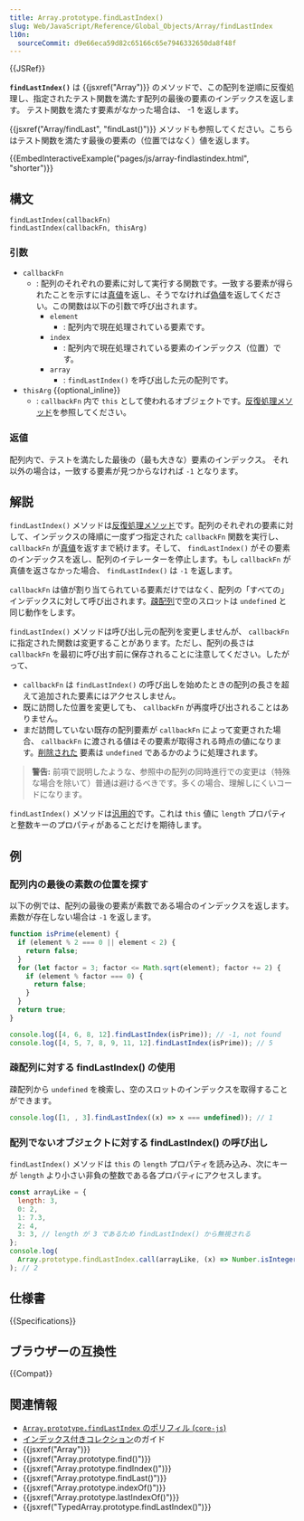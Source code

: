 ```yaml
---
title: Array.prototype.findLastIndex()
slug: Web/JavaScript/Reference/Global_Objects/Array/findLastIndex
l10n:
  sourceCommit: d9e66eca59d82c65166c65e7946332650da8f48f
---
```


{{JSRef}}

**`findLastIndex()`** は {{jsxref("Array")}} のメソッドで、この配列を逆順に反復処理し、指定されたテスト関数を満たす配列の最後の要素のインデックスを返します。
テスト関数を満たす要素がなかった場合は、 -1 を返します。

{{jsxref("Array/findLast", "findLast()")}} メソッドも参照してください。こちらはテスト関数を満たす最後の要素の（位置ではなく）値を返します。

{{EmbedInteractiveExample("pages/js/array-findlastindex.html", "shorter")}}

## 構文

```js-nolint
findLastIndex(callbackFn)
findLastIndex(callbackFn, thisArg)
```

### 引数

- `callbackFn`
  - : 配列のそれぞれの要素に対して実行する関数です。一致する要素が得られたことを示すには[真値](/ja/docs/Glossary/Truthy)を返し、そうでなければ[偽値](/ja/docs/Glossary/Falsy)を返してください。この関数は以下の引数で呼び出されます。
    - `element`
      - : 配列内で現在処理されている要素です。
    - `index`
      - : 配列内で現在処理されている要素のインデックス（位置）です。
    - `array`
      - : `findLastIndex()` を呼び出した元の配列です。
- `thisArg` {{optional_inline}}
  - : `callbackFn` 内で `this` として使われるオブジェクトです。[反復処理メソッド](/ja/docs/Web/JavaScript/Reference/Global_Objects/Array#反復処理メソッド)を参照してください。

### 返値

配列内で、テストを満たした最後の（最も大きな）要素のインデックス。
それ以外の場合は，一致する要素が見つからなければ `-1` となります。

## 解説

`findLastIndex()` メソッドは[反復処理メソッド](/ja/docs/Web/JavaScript/Reference/Global_Objects/Array#反復処理メソッド)です。配列のそれぞれの要素に対して、インデックスの降順に一度ずつ指定された `callbackFn` 関数を実行し、 `callbackFn` が[真値](/ja/docs/Glossary/Truthy)を返すまで続けます。そして、 `findLastIndex()` がその要素のインデックスを返し、配列のイテレーターを停止します。もし `callbackFn` が真値を返さなかった場合、 `findLastIndex()` は `-1` を返します。

`callbackFn` は値が割り当てられている要素だけではなく、配列の「すべての」インデックスに対して呼び出されます。[疎配列](/ja/docs/Web/JavaScript/Guide/Indexed_collections#sparse_arrays)で空のスロットは `undefined` と同じ動作をします。

`findLastIndex()` メソッドは呼び出し元の配列を変更しませんが、 `callbackFn` に指定された関数は変更することがあります。ただし、配列の長さは `callbackFn` を最初に呼び出す前に保存されることに注意してください。したがって、

- `callbackFn` は `findLastIndex()` の呼び出しを始めたときの配列の長さを超えて追加された要素にはアクセスしません。
- 既に訪問した位置を変更しても、 `callbackFn` が再度呼び出されることはありません。
- まだ訪問していない既存の配列要素が `callbackFn` によって変更された場合、 `callbackFn` に渡される値はその要素が取得される時点の値になります。[削除された](/ja/docs/Web/JavaScript/Reference/Operators/delete) 要素は `undefined` であるかのように処理されます。

> **警告:** 前項で説明したような、参照中の配列の同時進行での変更は（特殊な場合を除いて）普通は避けるべきです。多くの場合、理解しにくいコードになります。

`findLastIndex()` メソッドは[汎用的](/ja/docs/Web/JavaScript/Reference/Global_Objects/Array#汎用的な配列メソッド)です。これは `this` 値に `length` プロパティと整数キーのプロパティがあることだけを期待します。

## 例

### 配列内の最後の素数の位置を探す

以下の例では、配列の最後の要素が素数である場合のインデックスを返します。素数が存在しない場合は `-1` を返します。

```js
function isPrime(element) {
  if (element % 2 === 0 || element < 2) {
    return false;
  }
  for (let factor = 3; factor <= Math.sqrt(element); factor += 2) {
    if (element % factor === 0) {
      return false;
    }
  }
  return true;
}

console.log([4, 6, 8, 12].findLastIndex(isPrime)); // -1, not found
console.log([4, 5, 7, 8, 9, 11, 12].findLastIndex(isPrime)); // 5
```

### 疎配列に対する findLastIndex() の使用

疎配列から `undefined` を検索し、空のスロットのインデックスを取得することができます。

```js
console.log([1, , 3].findLastIndex((x) => x === undefined)); // 1
```

### 配列でないオブジェクトに対する findLastIndex() の呼び出し

`findLastIndex()` メソッドは `this` の `length` プロパティを読み込み、次にキーが `length` より小さい非負の整数である各プロパティにアクセスします。

```js
const arrayLike = {
  length: 3,
  0: 2,
  1: 7.3,
  2: 4,
  3: 3, // length が 3 であるため findLastIndex() から無視される
};
console.log(
  Array.prototype.findLastIndex.call(arrayLike, (x) => Number.isInteger(x)),
); // 2
```

## 仕様書

{{Specifications}}

## ブラウザーの互換性

{{Compat}}

## 関連情報

- [`Array.prototype.findLastIndex` のポリフィル (`core-js`)](https://github.com/zloirock/core-js#array-find-from-last)
- [インデックス付きコレクション](/ja/docs/Web/JavaScript/Guide/Indexed_collections)のガイド
- {{jsxref("Array")}}
- {{jsxref("Array.prototype.find()")}}
- {{jsxref("Array.prototype.findIndex()")}}
- {{jsxref("Array.prototype.findLast()")}}
- {{jsxref("Array.prototype.indexOf()")}}
- {{jsxref("Array.prototype.lastIndexOf()")}}
- {{jsxref("TypedArray.prototype.findLastIndex()")}}
